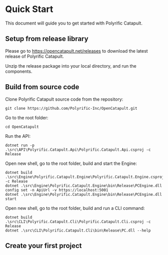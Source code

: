 # Quick Start

This document will guide you to get started with Polyrific Catapult.

## Setup from release library

Please go to <https://opencatapult.net/releases> to download the latest release of Polyrific Catapult.

Unzip the release package into your local directory, and run the components.

## Build from source code

Clone Polyrific Catapult source code from the repository:
``` shell
git clone https://github.com/Polyrific-Inc/OpenCatapult.git
```

Go to the root folder:
``` shell
cd OpenCatapult
```

Run the API:
``` shell
dotnet run -p .\src\API\Polyrific.Catapult.Api\Polyrific.Catapult.Api.csproj -c Release
```

Open new shell, go to the root folder, build and start the Engine:
``` shell
dotnet build .\src\Engine\Polyrific.Catapult.Engine\Polyrific.Catapult.Engine.csproj -c Release
dotnet .\src\Engine\Polyrific.Catapult.Engine\bin\Release\PCEngine.dll config set -n ApiUrl -v https://localhost:5001
dotnet .\src\Engine\Polyrific.Catapult.Engine\bin\Release\PCEngine.dll start
```

Open new shell, go to the root folder, build and run a CLI command:
``` shell
dotnet build .\src\CLI\Polyrific.Catapult.Cli\Polyrific.Catapult.Cli.csproj -c Release
dotnet .\src\CLI\Polyrific.Catapult.Cli\bin\Release\PC.dll --help
```

## Create your first project

